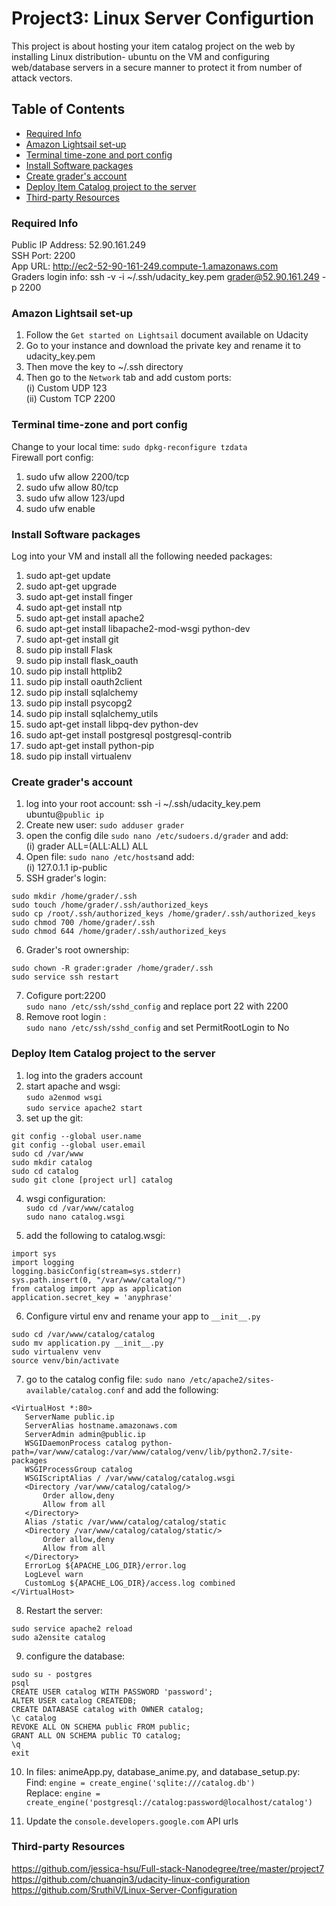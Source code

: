 # Project3: Linux Server Configurtion

This project is about hosting your item catalog project on the web by installing Linux distribution- ubuntu on the VM and configuring web/database servers in a secure manner to protect it from number of attack vectors.

## Table of Contents
- [Required Info](#Required-info)
- [Amazon Lightsail set-up](#Amazon-Lightsail-set-up)
- [Terminal time-zone and port config](#Terminal-time-zone-and-port-config)
- [Install Software packages](#Install-Software-packages)
- [Create grader's account](#Create-grader's-account)
- [Deploy Item Catalog project to the server](#Deploy-Item-Catalog-project-to-the-server)
- [Third-party Resources](#third-party-resources)

### Required Info
Public IP Address: 52.90.161.249<br/>
SSH Port: 2200<br/>
App URL: http://ec2-52-90-161-249.compute-1.amazonaws.com<br/>
Graders login info: ssh -v -i ~/.ssh/udacity_key.pem grader@52.90.161.249 -p 2200

### Amazon Lightsail set-up
1. Follow the `Get started on Lightsail` document available on Udacity
2. Go to your instance and download the private key and rename it to udacity_key.pem
3. Then move the key to ~/.ssh directory
4. Then go to the `Network` tab and add custom ports:<br/>
    (i) Custom UDP 123 <br/>
    (ii) Custom TCP 2200

### Terminal time-zone and port config
Change to your local time: `sudo dpkg-reconfigure tzdata`<br/>
Firewall port config:
1. sudo ufw allow 2200/tcp
2. sudo ufw allow 80/tcp
3. sudo ufw allow 123/upd
4. sudo ufw enable

### Install Software packages
Log into your VM and install all the following needed packages:
1. sudo apt-get update
2. sudo apt-get upgrade
3. sudo apt-get install finger
4. sudo apt-get install ntp
5. sudo apt-get install apache2
6. sudo apt-get install libapache2-mod-wsgi python-dev
7. sudo apt-get install git
8. sudo pip install Flask
9. sudo pip install flask_oauth
10. sudo pip install httplib2
11. sudo pip install oauth2client
12. sudo pip install sqlalchemy
13. sudo pip install psycopg2
14. sudo pip install sqlalchemy_utils
14. sudo apt-get install libpq-dev python-dev
15. sudo apt-get install postgresql postgresql-contrib
16. sudo apt-get install python-pip
17. sudo pip install virtualenv

### Create grader's account
1. log into your root account: ssh -i ~/.ssh/udacity_key.pem ubuntu@`public ip`
2. Create new user: `sudo adduser grader`
3. open the config dile `sudo nano /etc/sudoers.d/grader` and add:
<br/><t/>(i) grader ALL=(ALL:ALL) ALL <br/>
4. Open file: `sudo nano /etc/hosts`and add:
<br/><t/>(i) 127.0.1.1 ip-public <br/>
5. SSH grader's login:<br/>
```
sudo mkdir /home/grader/.ssh
sudo touch /home/grader/.ssh/authorized_keys
sudo cp /root/.ssh/authorized_keys /home/grader/.ssh/authorized_keys
sudo chmod 700 /home/grader/.ssh
sudo chmod 644 /home/grader/.ssh/authorized_keys
```
6. Grader's root ownership:<br/>
```
sudo chown -R grader:grader /home/grader/.ssh
sudo service ssh restart
```

7. Cofigure port:2200<br/>
  `sudo nano /etc/ssh/sshd_config` and replace port 22 with 2200
8. Remove root login :<br/>
`sudo nano /etc/ssh/sshd_config` and set PermitRootLogin  to No

### Deploy Item Catalog project to the server
1. log into the graders account
2. start apache and wsgi:<br/> `sudo a2enmod wsgi`<br/>
`sudo service apache2 start`<br/>
3. set up the git:<br/>
```
git config --global user.name
git config --global user.email
sudo cd /var/www
sudo mkdir catalog
sudo cd catalog
sudo git clone [project url] catalog
```
4. wsgi configuration:<br/>
 `sudo cd /var/www/catalog`<br/>`sudo nano catalog.wsgi`

5. add the following to catalog.wsgi:<br/>
```
import sys
import logging
logging.basicConfig(stream=sys.stderr)
sys.path.insert(0, "/var/www/catalog/")
from catalog import app as application
application.secret_key = 'anyphrase'
```
6. Configure virtul env and rename your app to `__init__.py`<br/>
```
sudo cd /var/www/catalog/catalog
sudo mv application.py __init__.py
sudo virtualenv venv
source venv/bin/activate
```

7. go to the catalog config file: `sudo nano /etc/apache2/sites-available/catalog.conf` and add the following:
```
<VirtualHost *:80>
   ServerName public.ip
   ServerAlias hostname.amazonaws.com
   ServerAdmin admin@public.ip
   WSGIDaemonProcess catalog python-path=/var/www/catalog:/var/www/catalog/venv/lib/python2.7/site-packages
   WSGIProcessGroup catalog
   WSGIScriptAlias / /var/www/catalog/catalog.wsgi
   <Directory /var/www/catalog/catalog/>
       Order allow,deny
       Allow from all
   </Directory>
   Alias /static /var/www/catalog/catalog/static
   <Directory /var/www/catalog/catalog/static/>
       Order allow,deny
       Allow from all
   </Directory>
   ErrorLog ${APACHE_LOG_DIR}/error.log
   LogLevel warn
   CustomLog ${APACHE_LOG_DIR}/access.log combined
</VirtualHost>
```
8. Restart the server:
```
sudo service apache2 reload
sudo a2ensite catalog
```
9. configure the database:
```
sudo su - postgres
psql
CREATE USER catalog WITH PASSWORD 'password';
ALTER USER catalog CREATEDB;
CREATE DATABASE catalog with OWNER catalog;
\c catalog
REVOKE ALL ON SCHEMA public FROM public;
GRANT ALL ON SCHEMA public TO catalog;
\q
exit
```

10. In files: animeApp.py, database_anime.py, and database_setup.py:<br/>
Find: `engine = create_engine('sqlite:///catalog.db')`<br/>
Replace: `engine = create_engine('postgresql://catalog:password@localhost/catalog')`

11. Update the `console.developers.google.com` API urls

### Third-party Resources
https://github.com/jessica-hsu/Full-stack-Nanodegree/tree/master/project7<br/>
https://github.com/chuanqin3/udacity-linux-configuration<br/>
https://github.com/SruthiV/Linux-Server-Configuration
